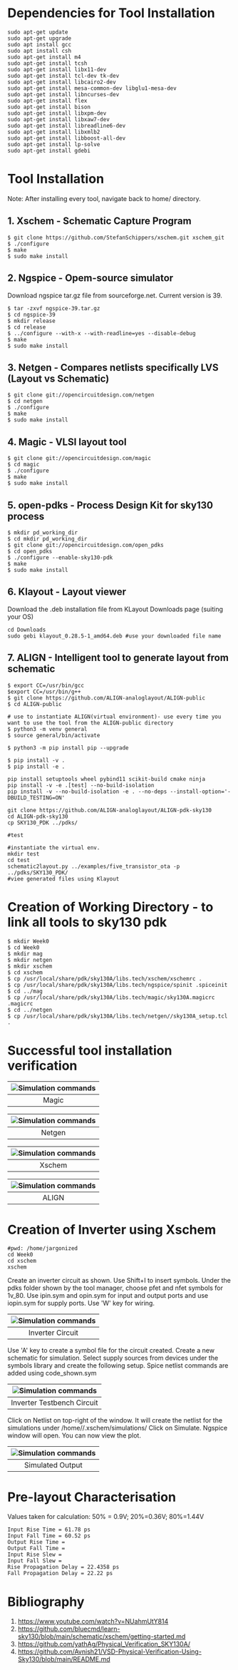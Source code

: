 # Dependencies for Tool Installation
```
sudo apt-get update
sudo apt-get upgrade
sudo apt install gcc
sudo apt install csh
sudo apt-get install m4
sudo apt-get install tcsh
sudo apt-get install libx11-dev
sudo apt-get install tcl-dev tk-dev
sudo apt-get install libcairo2-dev
sudo apt-get install mesa-common-dev libglu1-mesa-dev
sudo apt-get install libncurses-dev
sudo apt-get install flex
sudo apt-get install bison
sudo apt-get install libxpm-dev
sudo apt-get install libxaw7-dev
sudo apt-get install libreadline6-dev
sudo apt-get install libxmlb2
sudo apt-get install libboost-all-dev
sudo apt-get install lp-solve
sudo apt-get install gdebi
```

# Tool Installation 

Note: After installing every tool, navigate back to home/<username> directory.

## 1. Xschem - Schematic Capture Program

```
$ git clone https://github.com/StefanSchippers/xschem.git xschem_git
$ ./configure
$ make
$ sudo make install
```
## 2. Ngspice - Opem-source simulator

Download ngspice tar.gz file from sourceforge.net. Current version is 39.

```
$ tar -zxvf ngspice-39.tar.gz
$ cd ngspice-39
$ mkdir release
$ cd release
$ ../configure --with-x --with-readline=yes --disable-debug
$ make
$ sudo make install
```

## 3. Netgen - Compares netlists specifically LVS (Layout vs Schematic)

```
$ git clone git://opencircuitdesign.com/netgen
$ cd netgen
$ ./configure
$ make
$ sudo make install
```

## 4. Magic - VLSI layout tool

```
$ git clone git://opencircuitdesign.com/magic
$ cd magic
$ ./configure
$ make
$ sudo make install
```

## 5. open-pdks - Process Design Kit for sky130 process

```
$ mkdir pd_working_dir
$ cd mkdir pd_working_dir 
$ git clone git://opencircuitdesign.com/open_pdks
$ cd open_pdks
$ ./configure --enable-sky130-pdk
$ make
$ sudo make install
```
## 6. Klayout - Layout viewer

Download the .deb installation file from KLayout Downloads page (suiting your OS)
```
cd Downloads
sudo gebi klayout_0.28.5-1_amd64.deb #use your downloaded file name
```

## 7. ALIGN - Intelligent tool to generate layout from schematic

```
$ export CC=/usr/bin/gcc
$export CC=/usr/bin/g++
$ git clone https://github.com/ALIGN-analoglayout/ALIGN-public
$ cd ALIGN-public

# use to instantiate ALIGN(virtual environment)- use every time you want to use the tool from the ALIGN-public directory
$ python3 -m venv general  
$ source general/bin/activate 

$ python3 -m pip install pip --upgrade

$ pip install -v .
$ pip install -e .

pip install setuptools wheel pybind11 scikit-build cmake ninja
pip install -v -e .[test] --no-build-isolation
pip install -v --no-build-isolation -e . --no-deps --install-option='-DBUILD_TESTING=ON'

git clone https://github.com/ALIGN-analoglayout/ALIGN-pdk-sky130
cd ALIGN-pdk-sky130
cp SKY130_PDK ../pdks/

#test

#instantiate the virtual env.
mkdir test
cd test
schematic2layout.py ../examples/five_transistor_ota -p ../pdks/SKY130_PDK/
#viee generated files using Klayout

```

# Creation of Working Directory - to link all tools to sky130 pdk

```
$ mkdir Week0
$ cd Week0
$ mkdir mag
$ mkdir netgen
$ mkdir xschem
$ cd xschem
$ cp /usr/local/share/pdk/sky130A/libs.tech/xschem/xschemrc .
$ cp /usr/local/share/pdk/sky130A/libs.tech/ngspice/spinit .spiceinit
$ cd ../mag
$ cp /usr/local/share/pdk/sky130A/libs.tech/magic/sky130A.magicrc .magicrc
$ cd ../netgen
$ cp /usr/local/share/pdk/sky130A/libs.tech/netgen//sky130A_setup.tcl .
```
  

# Successful tool installation verification

|![Simulation commands](labs/1.png) | 
|:--:| 
| Magic |

| ![Simulation commands](labs/2.png) | 
|:--:| 
| Netgen |

| ![Simulation commands](labs/3.png) | 
|:--:| 
| Xschem |

| ![Simulation commands](labs/4.png) | 
|:--:| 
| ALIGN |
  
# Creation of Inverter using Xschem

```
#pwd: /home/jargonized 
cd Week0
cd xschem
xschem
```

Create an inverter circuit as shown. Use Shift+I to insert symbols. Under the pdks folder shown by the tool manager, choose pfet and nfet symbols for 1v_80. Use ipin.sym and opin.sym for input and output ports and use iopin.sym for supply ports. Use 'W' key for wiring.

| ![Simulation commands](labs/5.png) | 
|:--:| 
| Inverter Circuit|

Use 'A' key to create a symbol file for the circuit created. Create a new schematic for simulation. Select supply sources from devices under the symbols library and create the following setup. Spice netlist commands are added using code_shown.sym
 
| ![Simulation commands](labs/6.png) | 
|:--:| 
| Inverter Testbench Circuit|

Click on Netlist on top-right of the window. It will create the netlist for the simulations under /home/<username>/.xschem/simulations/ 
Click on Simulate. Ngspice window will open. You can now view the plot.
  
| ![Simulation commands](labs/7.png) | 
|:--:| 
| Simulated Output|

# Pre-layout Characterisation

Values taken for calculation: 50% = 0.9V; 20%=0.36V; 80%=1.44V

```
Input Rise Time = 61.78 ps
Input Fall Time = 60.52 ps
Output Rise Time = 
Output Fall Time =
Input Rise Slew =
Input Fall Slew = 
Rise Propagation Delay = 22.4358 ps
Fall Propagation Delay = 22.22 ps
``` 




  
  
# Bibliography

1. https://www.youtube.com/watch?v=NUahmUtY814
2. https://github.com/bluecmd/learn-sky130/blob/main/schematic/xschem/getting-started.md
3. https://github.com/yathAg/Physical_Verification_SKY130A/
4. https://github.com/Avnish21/VSD-Physical-Verification-Using-Sky130/blob/main/README.md

